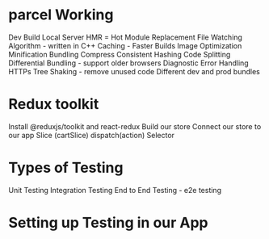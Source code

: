 # parcel Working
Dev Build
Local Server
HMR = Hot Module Replacement
File Watching Algorithm - written in C++
Caching - Faster Builds
Image Optimization
Minification
Bundling
Compress
Consistent Hashing
Code Splitting
Differential Bundling - support older browsers
Diagnostic
Error Handling
HTTPs
Tree Shaking - remove unused code
Different dev and prod bundles

# Redux toolkit
Install @reduxjs/toolkit and react-redux
Build our store
Connect our store to our app
Slice (cartSlice)
dispatch(action)
Selector

# Types of Testing
Unit Testing
Integration Testing
End to End Testing - e2e testing

# Setting up Testing in our App


